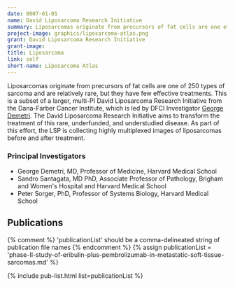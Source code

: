 ```yaml
---
date: 0007-01-01
name: David Liposarcoma Research Initiative
summary: Liposarcomas originate from precursors of fat cells are one of 250 types of sarcoma and are relatively rare, but they have few effective treatments. The David Liposarcoma Research Collaboration is led by DFCI Investigator [George Demetri](https://ludwigcenter.hms.harvard.edu/george-d-demetri-md) and aims to transform the treatment of this rare, underfunded, and understudied disease. As part of this effort, the LSP is collecting highly multiplexed images of liposarcomas before and after treatment.
project-image: graphics/liposarcoma-atlas.png
grant: David Liposarcoma Research Initiative
grant-image:
title: Liposarcoma
link: self
short-name: Liposarcoma Atlas
---
```


Liposarcomas originate from precursors of fat cells are one of 250 types of sarcoma and are relatively rare, but they have few effective treatments. This is a subset of a larger, multi-PI David Liposarcoma Research Initiative from the Dana-Farber Cancer Institute, which is led by DFCI Investigator [George Demetri](https://www.dana-farber.org/find-a-doctor/george-d-demetri). The David Liposarcoma Research Initiative aims to transform the treatment of this rare, underfunded, and understudied disease. As part of this effort, the LSP is collecting highly multiplexed images of liposarcomas before and after treatment.

### Principal Investigators
*  George Demetri, MD, Professor of Medicine, Harvard Medical School
*  Sandro Santagata, MD PhD, Associate Professor of Pathology, Brigham and Women's Hospital and Harvard Medical School
*  Peter Sorger, PhD, Professor of Systems Biology, Harvard Medical School

## Publications
{% comment %}
  'publicationList' should be a comma-delineated string of publication file names
{% endcomment %}
{% assign publicationList = 'phase-II-study-of-eribulin-plus-pembrolizumab-in-metastatic-soft-tissue-sarcomas.md' %}

{% include pub-list.html list=publicationList %}
